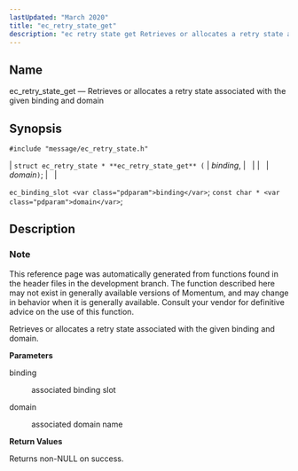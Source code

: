 ```yaml
---
lastUpdated: "March 2020"
title: "ec_retry_state_get"
description: "ec retry state get Retrieves or allocates a retry state associated with the given binding and domain struct ec retry state ec retry state get binding domain ec binding slot binding const char domain This reference page was automatically generated from functions found in the header files in the development..."
---
```


<a name="apis.ec_retry_state_get"></a> 
## Name

ec_retry_state_get — Retrieves or allocates a retry state associated with the given binding and domain

## Synopsis

`#include "message/ec_retry_state.h"`

| `struct ec_retry_state * **ec_retry_state_get** (` | <var class="pdparam">binding</var>, |   |
|   | <var class="pdparam">domain</var>`)`; |   |

`ec_binding_slot <var class="pdparam">binding</var>`;
`const char * <var class="pdparam">domain</var>`;<a name="idp57310368"></a> 
## Description

### Note

This reference page was automatically generated from functions found in the header files in the development branch. The function described here may not exist in generally available versions of Momentum, and may change in behavior when it is generally available. Consult your vendor for definitive advice on the use of this function.

Retrieves or allocates a retry state associated with the given binding and domain.

**<a name="idp57313280"></a> Parameters**

<dl class="variablelist">

<dt>binding</dt>

<dd>

associated binding slot

</dd>

<dt>domain</dt>

<dd>

associated domain name

</dd>

</dl>

**<a name="idp57317856"></a> Return Values**

Returns non-NULL on success.